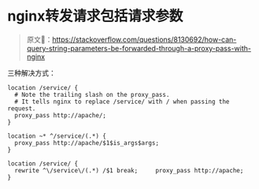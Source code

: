 # nginx转发请求包括请求参数

> 原文：https://stackoverflow.com/questions/8130692/how-can-query-string-parameters-be-forwarded-through-a-proxy-pass-with-nginx

三种解决方式：

```nginx
location /service/ {
  # Note the trailing slash on the proxy_pass.
  # It tells nginx to replace /service/ with / when passing the request.
  proxy_pass http://apache/;
}
```

```nginx
location ~* ^/service/(.*) {
  proxy_pass http://apache/$1$is_args$args;
}
```

```nginx
location /service/ {     
  rewrite ^\/service\/(.*) /$1 break;     proxy_pass http://apache; 
}
```

